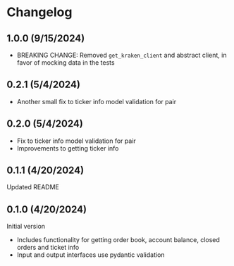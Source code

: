 # Changelog

## 1.0.0 (9/15/2024)

* BREAKING CHANGE: Removed `get_kraken_client` and abstract client, in favor of mocking data in the tests 

## 0.2.1 (5/4/2024)

* Another small fix to ticker info model validation for pair

## 0.2.0 (5/4/2024)

* Fix to ticker info model validation for pair
* Improvements to getting ticker info

## 0.1.1 (4/20/2024)

Updated README

## 0.1.0 (4/20/2024)

Initial version

* Includes functionality for getting order book, account balance, closed orders and ticket info
* Input and output interfaces use pydantic validation
